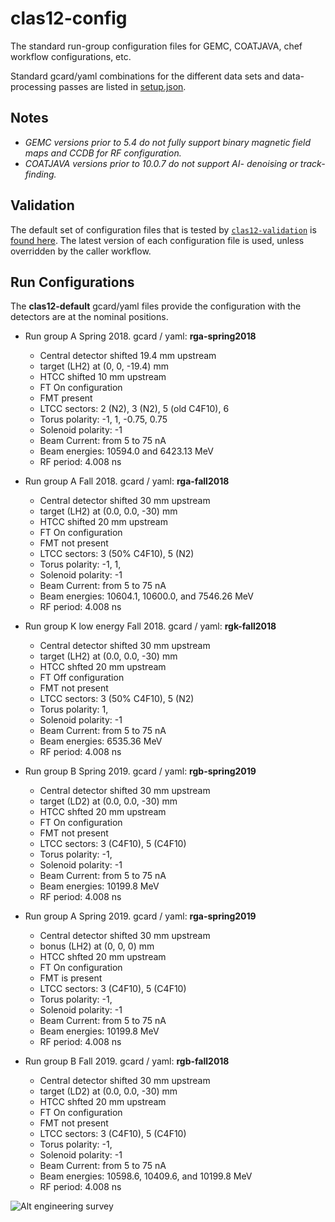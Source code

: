 # clas12-config 

The standard run-group configuration files for GEMC, COATJAVA, chef workflow configurations, etc.

Standard gcard/yaml combinations for the different data sets and data-processing passes are listed in [setup.json](./setup.json).

## Notes

* _GEMC versions prior to 5.4 do not fully support binary magnetic field maps and CCDB for RF configuration._
* _COATJAVA versions prior to 10.0.7 do not support AI- denoising or track-finding._

## Validation

The default set of configuration files that is tested by [`clas12-validation`](https://www.github.com/JeffersonLab/clas12-validation) is [found here](.github/ci_config_files.json). The latest version of each configuration file is used, unless overridden by the caller workflow.




## Run Configurations

The **clas12-default** gcard/yaml files provide the configuration with the detectors are at the nominal positions. 

- Run group A Spring 2018. gcard / yaml: **rga-spring2018**

  - Central detector shifted 19.4 mm upstream
  - target (LH2) at (0, 0, -19.4) mm  
  - HTCC shifted 10 mm upstream
  - FT On configuration
  - FMT present
  - LTCC sectors: 2 (N2), 3 (N2), 5 (old C4F10), 6
  - Torus polarity: -1, 1, -0.75, 0.75
  - Solenoid polarity: -1
  - Beam Current: from 5 to 75 nA
  - Beam energies: 10594.0 and 6423.13 MeV
  - RF period: 4.008 ns

- Run group A Fall 2018. gcard / yaml: **rga-fall2018**

  - Central detector shifted 30 mm upstream
  - target (LH2) at (0.0, 0.0, -30) mm
  - HTCC shifted 20 mm upstream
  - FT On configuration
  - FMT not present
  - LTCC sectors: 3 (50% C4F10), 5 (N2)
  - Torus polarity: -1, 1,
  - Solenoid polarity: -1
  - Beam Current: from 5 to 75 nA
  - Beam energies: 10604.1, 10600.0, and 7546.26 MeV
  - RF period: 4.008 ns

- Run group K low energy Fall 2018. gcard / yaml: **rgk-fall2018**

  - Central detector shifted 30 mm upstream
  - target (LH2) at (0.0, 0.0, -30) mm
  - HTCC shfted 20 mm upstream
  - FT Off configuration
  - FMT not present
  - LTCC sectors: 3 (50% C4F10), 5 (N2)
  - Torus polarity: 1,
  - Solenoid polarity: -1
  - Beam Current: from 5 to 75 nA
  - Beam energies: 6535.36 MeV
  - RF period: 4.008 ns

- Run group B Spring 2019. gcard / yaml: **rgb-spring2019**

  - Central detector shifted 30 mm upstream
  - target (LD2) at (0.0, 0.0, -30) mm
  - HTCC shfted 20 mm upstream
  - FT On configuration
  - FMT not present
  - LTCC sectors: 3 (C4F10), 5 (C4F10)
  - Torus polarity: -1,
  - Solenoid polarity: -1
  - Beam Current: from 5 to 75 nA
  - Beam energies: 10199.8 MeV
  - RF period: 4.008 ns

- Run group A Spring 2019. gcard / yaml: **rga-spring2019**

  - Central detector shifted 30 mm upstream
  - bonus (LH2) at (0, 0, 0) mm
  - HTCC shfted 20 mm upstream
  - FT On configuration
  - FMT is present
  - LTCC sectors: 3 (C4F10), 5 (C4F10)
  - Torus polarity: -1,
  - Solenoid polarity: -1
  - Beam Current: from 5 to 75 nA
  - Beam energies: 10199.8 MeV
  - RF period: 4.008 ns

- Run group B Fall 2019. gcard / yaml: **rgb-fall2018**

  - Central detector shifted 30 mm upstream
  - target (LD2) at (0.0, 0.0, -30) mm
  - HTCC shfted 20 mm upstream
  - FT On configuration
  - FMT not present
  - LTCC sectors: 3 (C4F10), 5 (C4F10)
  - Torus polarity: -1,
  - Solenoid polarity: -1
  - Beam Current: from 5 to 75 nA
  - Beam energies: 10598.6, 10409.6, and 10199.8 MeV
  - RF period: 4.008 ns

![Alt engineering survey](surveyCyril.png?raw=true "engineering survey")
